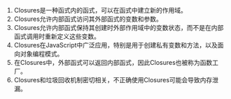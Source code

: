 

1. Closures是一种函式内的函式，可以在函式中建立新的作用域。
2. Closures允许内部函式访问其外部函式的变数和参数。
3. Closures允许内部函式保持其创建时外部作用域中的变数状态，而不是在内部函式调用时重新定义这些变数。
4. Closures在JavaScript中广泛应用，特别是用于创建私有变数和方法，以及面向对象编程模式。
5. 在Closures中，外部函式可以返回内部函式，因此Closures也被称为函数工厂。
6. Closures和垃圾回收机制密切相关，不正确使用Closures可能会导致内存泄漏。
